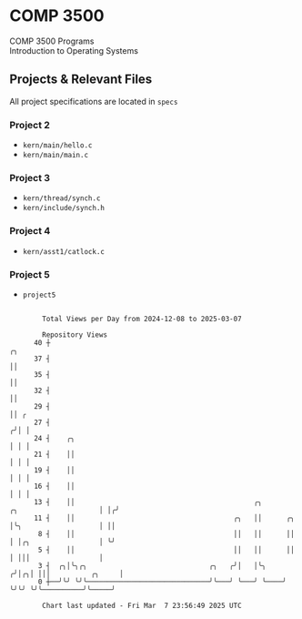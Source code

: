 # COMP 3500
COMP 3500 Programs  
Introduction to Operating Systems  
## Projects & Relevant Files
All project specifications are located in `specs`
### Project 2
- `kern/main/hello.c`
- `kern/main/main.c`
### Project 3
- `kern/thread/synch.c`
- `kern/include/synch.h`
### Project 4
- `kern/asst1/catlock.c`
### Project 5
- `project5`

```

        Total Views per Day from 2024-12-08 to 2025-03-07

        Repository Views
      40 ┼                                                                                     ╭╮
      37 ┤                                                                                     ││
      35 ┤                                                                                     ││
      32 ┤                                                                                     ││
      29 ┤                                                                                     ││ ╭
      27 ┤                                                                                    ╭╯│ │
      24 ┤    ╭╮                                                                              │ │ │
      21 ┤    ││                                                                              │ │ │
      19 ┤    ││                                                                              │ │ │
      16 ┤    ││                                                                              │ │ │
      13 ┤    ││                                            ╭╮          ╭╮                    │ │╭╯
      11 ┤    ││                                       ╭╮   ││      ╭╮  │╰╮                   │ ││
       8 ┤    ││                                       ││   ││      ││  │ │╭╮                 │ ╰╯
       5 ┤    ││                                       ││   ││      ││  │ │││                 │
       3 ┤  ╭╮│╰╮╭╮                              ╭╮   ╭╯│   │╰╮    ╭╯│╭╮│ │││          ╭╮     │
       0 ┼──╯╰╯ ╰╯╰──────────────────────────────╯╰───╯ ╰───╯ ╰────╯ ╰╯╰╯ ╰╯╰──────────╯╰─────╯

        Chart last updated - Fri Mar  7 23:56:49 2025 UTC
        
```
